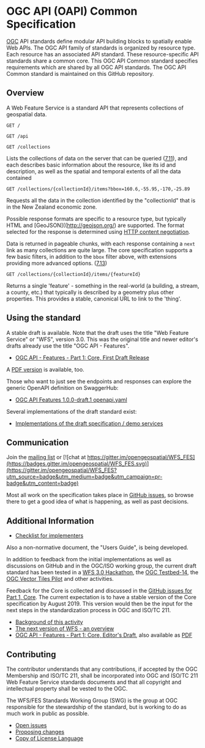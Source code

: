 # OGC API (OAPI) Common Specification

[OGC](http://opengeospatial.org) API standards define modular API building blocks to spatially enable Web APIs. The OGC API family of standards is organized by resource type. Each resource has an associated API standard. These resource-specific API standards share a common core. This OGC API Common standard specifies requirements which are shared by all OGC API standards. The OGC API Common standard is maintained on this GitHub repository.

## Overview

A Web Feature Service is a standard API that represents collections of geospatial data.

```
GET /
```



```
GET /api
```

```
GET /collections
```

Lists the collections of data on the server that can be queried ([7.11](https://rawcdn.githack.com/opengeospatial/WFS_FES/3.0.0-draft.1/docs/17-069.html#_feature_collections)), and each describes basic information about the resource, like its id and description, as well as the spatial and temporal extents of all the data contained

```
GET /collections/{collectionId}/items?bbox=160.6,-55.95,-170,-25.89
```

Requests all the data in the collection identified by the "collectionId" that is in the New Zealand economic zone. 

Possible response formats are specific to a resource type, but typically HTML and [GeoJSON]((http://geojson.org/) are supported. The format selected for the response is determined using [HTTP content negotiation](https://restfulapi.net/content-negotiation/).

Data is returned in pageable chunks, with each response containing a `next` link
as many collections are quite large. The core specification supports a few basic filters, in
addition to the `bbox` filter above, with extensions providing more advanced options.
([7.13](https://rawcdn.githack.com/opengeospatial/WFS_FES/3.0.0-draft.1/docs/17-069.html#_feature_collection))
```
GET /collections/{collectionId}/items/{featureId}
```

Returns a single 'feature' - something in the real-world (a building,
a stream, a county, etc.) that typically is described by a geometry plus other properties.
This provides a stable, canonical URL to link to the 'thing'.

## Using the standard

A stable draft is available. Note that the draft uses the title "Web Feature Service" or "WFS",
version 3.0. This was the original title and newer editor's drafts already use the title
"OGC API - Features".

* [OGC API - Features - Part 1: Core, First Draft Release](https://rawcdn.githack.com/opengeospatial/WFS_FES/3.0.0-draft.1/docs/17-069.html)

A [PDF version](https://portal.opengeospatial.org/files/?artifact_id=79027&version=1) is available, too.

Those who want to just see the endpoints and responses can explore the generic
OpenAPI definition on SwaggerHub:

* [OGC API Features 1.0.0-draft.1 openapi.yaml](https://app.swaggerhub.com/apis/cholmesgeo/WFS3/M1)

Several implementations of the draft standard exist:

* [Implementations of the draft specification / demo services](implementations.md)

## Communication

Join the [mailing list](https://lists.opengeospatial.org/mailman/listinfo/wfs-fes.swg) or [![chat at https://gitter.im/opengeospatial/WFS_FES](https://badges.gitter.im/opengeospatial/WFS_FES.svg)](https://gitter.im/opengeospatial/WFS_FES?utm_source=badge&utm_medium=badge&utm_campaign=pr-badge&utm_content=badge)

Most all work on the specification takes place in [GitHub issues](https://github.com/opengeospatial/WFS_FES/issues),
so browse there to get a good idea of what is happening, as well as past decisions.

## Additional Information

* [Checklist for implementers](guide/conformance_checklist.md)

Also a non-normative document, the "Users Guide", is being developed.

In addition to feedback from the initial implementations as well as discussions on GitHub and in the OGC/ISO working group,
the current draft standard has been tested in a [WFS 3.0 Hackathon](http://www.opengeospatial.org/blog/2764), the [OGC Testbed-14](http://www.opengeospatial.org/projects/initiatives/testbed14), the [OGC Vector Tiles Pilot](https://www.opengeospatial.org/projects/initiatives/vt-pilot-2018) and other activities.

Feedback for the Core is collected and discussed in the
[GitHub issues for Part 1, Core](https://github.com/opengeospatial/WFS_FES/issues?q=is%3Aissue+is%3Aopen+label%3A%22Document%3A+Part+1+-+Core%22). The current expectation is to have a stable version of the Core specification by August 2019. This version would
then be the input for the next steps in the standardization process in OGC and ISO/TC 211.

* [Background of this activity](background.md)
* [The next version of WFS - an overview](overview.md)
* [OGC API - Features - Part 1: Core, Editor's Draft](http://docs.opengeospatial.org/DRAFTS/17-069.html), also available as
[PDF](http://docs.opengeospatial.org/DRAFTS/17-069.pdf)

## Contributing

The contributor understands that any contributions, if accepted by the OGC Membership and ISO/TC 211, shall be incorporated into OGC and ISO/TC 211 Web Feature Service standards documents and that all copyright and intellectual property shall be vested to the OGC.

The WFS/FES Standards Working Group (SWG) is the group at OGC responsible for the stewardship of the standard, but is working to do as much work in public as possible.

* [Open issues](https://github.com/opengeospatial/WFS_FES/issues)
* [Proposing changes](https://github.com/opengeospatial/WFS_FES/wiki/Propose-a-change-to-a-draft-of-a-WFS-specification-document)
* [Copy of License Language](https://raw.githubusercontent.com/opengeospatial/WFS_FES/master/LICENSE)
```
